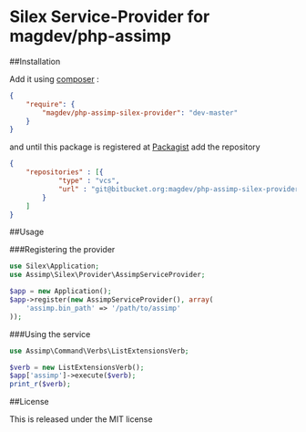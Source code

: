 # Silex Service-Provider for magdev/php-assimp

##Installation

Add it using [composer](http://getcomposer.org/) :

```json
{
    "require": {
        "magdev/php-assimp-silex-provider": "dev-master"
    }
}
```

and until this package is registered at [Packagist](https://packagist.org/) add the repository

```json
{
    "repositories" : [{
            "type" : "vcs",
            "url" : "git@bitbucket.org:magdev/php-assimp-silex-provider.git"
        }
    ]
}
```

##Usage

###Registering the provider

```php
use Silex\Application;
use Assimp\Silex\Provider\AssimpServiceProvider;

$app = new Application();
$app->register(new AssimpServiceProvider(), array(
    'assimp.bin_path' => '/path/to/assimp'
));
```

###Using the service

```php
use Assimp\Command\Verbs\ListExtensionsVerb;

$verb = new ListExtensionsVerb();
$app['assimp']->execute($verb);
print_r($verb);
```

##License

This is released under the MIT license